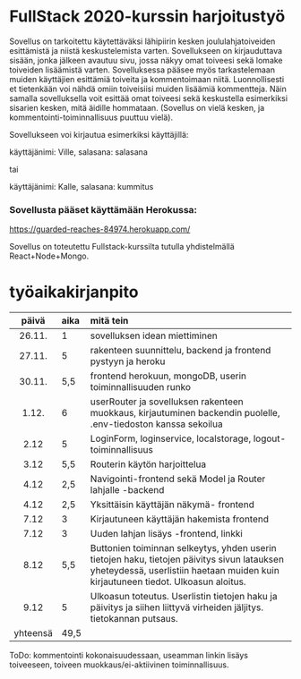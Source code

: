 # FullStack 2020-kurssin harjoitustyö

Sovellus on tarkoitettu käytettäväksi lähipiirin kesken joululahjatoiveiden esittämistä ja niistä keskustelemista varten. Sovellukseen on kirjauduttava sisään, jonka jälkeen avautuu sivu, jossa näkyy omat toiveesi sekä lomake toiveiden lisäämistä varten. Sovelluksessa pääsee myös tarkastelemaan muiden käyttäjien esittämiä toiveita ja kommentoimaan niitä. Luonnollisesti et tietenkään voi nähdä omiin toiveisiisi muiden lisäämiä kommentteja. Näin samalla sovelluksella voit esittää omat toiveesi sekä keskustella esimerkiksi sisarien kesken, mitä äidille hommataan. (Sovellus on vielä kesken, ja kommentointi-toiminnallisuus puuttuu vielä).

Sovellukseen voi kirjautua esimerkiksi käyttäjillä:

käyttäjänimi: Ville,
salasana: salasana

tai

käyttäjänimi: Kalle,
salasana: kummitus

### Sovellusta pääset käyttämään Herokussa:
https://guarded-reaches-84974.herokuapp.com/


Sovellus on toteutettu Fullstack-kurssilta tutulla yhdistelmällä React+Node+Mongo.


# työaikakirjanpito

| päivä | aika | mitä tein  |
| :----:|:-----| :-----|
| 26.11. | 1    | sovelluksen idean miettiminen |
| 27.11. | 5    | rakenteen suunnittelu, backend ja frontend pystyyn ja heroku |
| 30.11. | 5,5    | frontend herokuun, mongoDB, userin toiminnallisuuden runko |
| 1.12.  | 6    | userRouter ja sovelluksen rakenteen muokkaus, kirjautuminen backendin puolelle, .env-tiedoston kanssa sekoilua|
|2.12    | 5    | LoginForm, loginservice, localstorage, logout-toiminnallisuus|
|3.12    | 5,5  | Routerin käytön harjoittelua |
|4.12    | 2,5   | Navigointi-frontend sekä Model ja Router lahjalle -backend |
|4.12    | 2,5   | Yksittäisin käyttäjän näkymä- frontend |
|7.12    | 3     | Kirjautuneen käyttäjän hakemista frontend|
|7.12    | 3   | Uuden lahjan lisäys -frontend, linkki|
|8.12    | 5,5    | Buttonien toiminnan selkeytys, yhden userin tietojen haku, tietojen päivitys sivun latauksen yheteydessä, userlistiin haetaan muiden kuin kirjautuneen tiedot. Ulkoasun aloitus.
|9.12    | 5     | Ulkoasun toteutus. Userlistin tietojen haku ja päivitys ja siihen liittyvä virheiden jäljitys. tietokannan putsaus. 
|yhteensä| 49,5   | 



ToDo: kommentointi kokonaisuudessaan, useamman linkin lisäys toiveeseen, toiveen muokkaus/ei-aktiivinen toiminnallisuus.





